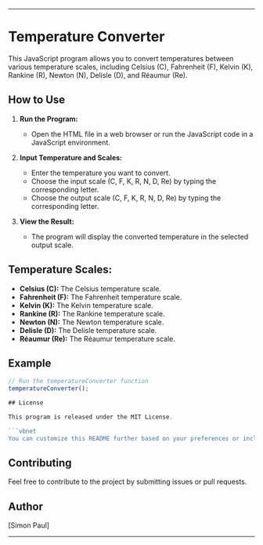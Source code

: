 ---

# Temperature Converter

This JavaScript program allows you to convert temperatures between various temperature scales, including Celsius (C), Fahrenheit (F), Kelvin (K), Rankine (R), Newton (N), Delisle (D), and Réaumur (Re).

## How to Use

1. **Run the Program:**
   - Open the HTML file in a web browser or run the JavaScript code in a JavaScript environment.

2. **Input Temperature and Scales:**
   - Enter the temperature you want to convert.
   - Choose the input scale (C, F, K, R, N, D, Re) by typing the corresponding letter.
   - Choose the output scale (C, F, K, R, N, D, Re) by typing the corresponding letter.

3. **View the Result:**
   - The program will display the converted temperature in the selected output scale.

## Temperature Scales:

- **Celsius (C):** The Celsius temperature scale.
- **Fahrenheit (F):** The Fahrenheit temperature scale.
- **Kelvin (K):** The Kelvin temperature scale.
- **Rankine (R):** The Rankine temperature scale.
- **Newton (N):** The Newton temperature scale.
- **Delisle (D):** The Delisle temperature scale.
- **Réaumur (Re):** The Réaumur temperature scale.

## Example

```javascript
// Run the temperatureConverter function
temperatureConverter();

## License

This program is released under the MIT License.

```vbnet
You can customize this README further based on your preferences or include ad
```

## Contributing

Feel free to contribute to the project by submitting issues or pull requests.

## Author
[Simon Paul]

---